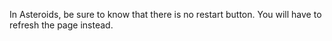 In Asteroids, be sure to know that there is no restart button. You will have to refresh the page instead.
